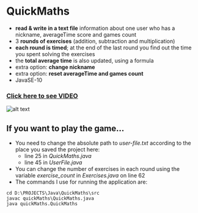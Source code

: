 # QuickMaths

- **read & write in a text file** information about one user who has a nickname, averageTime score and games count
- 3 **rounds of exercises** (addition, subtraction and multiplication)
- **each round is timed**; at the end of the last round you find out the time you spent solving the exercises
- the **total average time** is also updated, using a formula
- extra option: **change nickname**
- extra option: **reset averageTime and games count**
- JavaSE-10

### [Click here to see VIDEO](https://youtu.be/92l0S3JmUYI)


![alt text](https://image.ibb.co/cxfDTe/Capture.jpg)

## If you want to play the game...

- You need to change the absolute path to *user-file.txt* according to the place you saved the project here:
  - line 25 in *QuickMaths.java*
  - line 45 in *UserFile.java*
- You can change the number of exercises in each round using the variable *exercise_count* in *Exercises.java* on line 62
- The commands I use for running the application are:

```
cd D:\PROJECTS\Java\QuickMaths\src
javac quickMaths\QuickMaths.java
java quickMaths.QuickMaths
```
